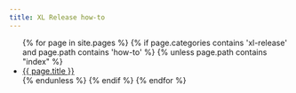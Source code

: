 ```yaml
---
title: XL Release how-to
---
```


<ul>
{% for page in site.pages %}
	{% if page.categories contains 'xl-release' and page.path contains 'how-to' %}
		{% unless page.path contains "index" %}
			<li><a href="{{ page.url }}">{{ page.title }}</a></li>
		{% endunless %}
	{% endif %}
{% endfor %}
</ul>